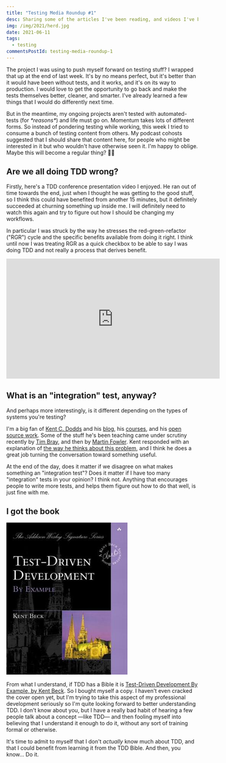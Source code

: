 ```yaml
---
title: "Testing Media Roundup #1"
desc: Sharing some of the articles I've been reading, and videos I've been watching, specific to testing.
img: /img/2021/herd.jpg
date: 2021-06-11
tags:
  - testing
commentsPostId: testing-media-roundup-1
---
```


The project I was using to push myself forward on testing stuff? I wrapped that up at the end of last week. It's by no means perfect, but it's better than it would have been without tests, and it works, and it's on its way to production. I would love to get the opportunity to go back and make the tests themselves better, cleaner, and smarter. I've already learned a few things that I would do differently next time.

But in the meantime, my ongoing projects aren't tested with automated-tests (for _\*reasons\*_) and life must go on. Momentum takes lots of different forms. So instead of pondering testing while working, this week I tried to consume a bunch of testing content from others. My podcast cohosts suggested that I should share that content here, for people who might be interested in it but who wouldn't have otherwise seen it. I'm happy to oblige. Maybe this will become a regular thing? 🤷‍♂️

## Are we all doing TDD wrong?

Firstly, here's a TDD conference presentation video I enjoyed. He ran out of time towards the end, just when I thought he was getting to the good stuff, so I think this could have benefited from another 15 minutes, but it definitely succeeded at churning something up inside me. I will definitely need to watch this again and try to figure out how I should be changing my workflows.

In particular I was struck by the way he stresses the red-green-refactor ("RGR") cycle and the specific benefits available from doing it right. I think until now I was treating RGR as a quick checkbox to be able to say I was doing TDD and not really a process that derives benefit.

<iframe width="560" height="315" src="https://www.youtube.com/embed/EZ05e7EMOLM" title="YouTube video player" frameborder="0" allow="accelerometer; autoplay; clipboard-write; encrypted-media; gyroscope; picture-in-picture" allowfullscreen></iframe>

## What is an "integration" test, anyway?

And perhaps more interestingly, is it different depending on the types of systems you're testing?

I'm a big fan of [Kent C. Dodds][kcd] and his [blog][kcdblog], his [courses][kcdcourses], and his [open source work][kcdopensource]. Some of the stuff he's been teaching came under scrutiny recently by [Tim Bray][testingin20], and then by [Martin Fowler][fowler]. Kent responded with an explanation of [the way he thinks about this problem][kcdtrophy], and I think he does a great job turning the conversation toward something useful.

At the end of the day, does it matter if we disagree on what makes something an "integration test"? Does it matter if I have too many "integration" tests in your opinion? I think not. Anything that encourages people to write more tests, and helps them figure out how to do that well, is just fine with me.

## I got the book

<a href="https://www.amazon.com/Test-Driven-Development-Kent-Beck/dp/0321146530?crid=1D8X147Q3MS5G&dchild=1&keywords=tdd+by+example&qid=1623418032&sprefix=tdd+by+example%2Caps%2C136&sr=8-3&linkCode=li3&tag=tuttl-20&linkId=f4d8afaabf721a86be63f5b8d30c708a&language=en_US&ref_=as_li_ss_il" target="_blank"><img border="0" src="/img/2021/tdd-by-example-cover.jpg" ></a><img src="https://ir-na.amazon-adsystem.com/e/ir?t=tuttl-20&language=en_US&l=li3&o=1&a=0321146530" width="1" height="1" border="0" alt="" style="border:none !important; margin:0px !important;" />

From what I understand, if TDD has a Bible it is [Test-Driven Development By Example, by Kent Beck][tddex]. So I bought myself a copy. I haven't even cracked the cover open yet, but I'm trying to take this aspect of my professional development seriously so I'm quite looking forward to better understanding TDD. I don't know about you, but I have a really bad habit of hearing a few people talk about a concept &mdash;like TDD&mdash; and then fooling myself into believing that I understand it enough to do it, without any sort of training formal or otherwise.

It's time to admit to myself that I don't _actually_ know much about TDD, and that I could benefit from learning it from the TDD Bible. And then, you know... Do it.

[kcd]: https://kentcdodds.com
[kcdblog]: https://kentcdodds.com/blog/
[kcdcourses]: https://kentcdodds.com/courses
[kcdopensource]: https://github.com/kentcdodds/
[testingin20]: https://www.tbray.org/ongoing/When/202x/2021/05/15/Testing-in-2021
[fowler]: https://martinfowler.com/articles/2021-test-shapes.html
[kcdtrophy]: https://kentcdodds.com/blog/the-testing-trophy-and-testing-classifications
[tddex]: https://amzn.to/35hV6X3
